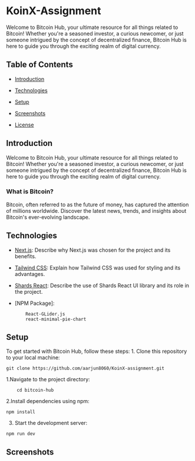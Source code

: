 # KoinX-Assignment
Welcome to Bitcoin Hub, your ultimate resource for all things related to Bitcoin! Whether you're a seasoned investor, a curious newcomer, or just someone intrigued by the concept of decentralized finance, Bitcoin Hub is here to guide you through the exciting realm of digital currency.
## Table of Contents
- [Introduction](#introduction)

- [Technologies](#technologies)

- [Setup](#setup)

- [Screenshots](#screenshots)

- [License](#license)

  

## Introduction
 Welcome to Bitcoin Hub, your ultimate resource for all things related to Bitcoin! Whether you're a seasoned investor, a curious newcomer, or just someone intrigued by the concept of decentralized finance, Bitcoin Hub is here to guide you through the exciting realm of digital currency. 
 ### What is Bitcoin?
 Bitcoin, often referred to as the future of money, has captured the attention of millions worldwide. Discover the latest news, trends, and insights about Bitcoin's ever-evolving landscape.
## Technologies

  

- [Next.js](https://nextjs.org/): Describe why Next.js was chosen for the project and its benefits.

- [Tailwind CSS](https://tailwindcss.com/): Explain how Tailwind CSS was used for styling and its advantages.

- [Shards React](https://designrevision.com/docs/shards-react/getting-started): Describe the use of Shards React UI library and its role in the project.

- [NPM Package]:  
	```	
		React-GLider.js
		react-minimal-pie-chart
	```
## Setup
To get started with Bitcoin Hub, follow these steps: 1. Clone this repository to your local machine: 
```
git clone https://github.com/aarjun8060/KoinX-assignment.git
```
1.Navigate to the project directory:
```
	cd bitcoin-hub
```
2.Install dependencies using npm:
```
npm install
```
3. Start the development server:
 ```
 npm run dev
 ```
 
## Screenshots
 

 